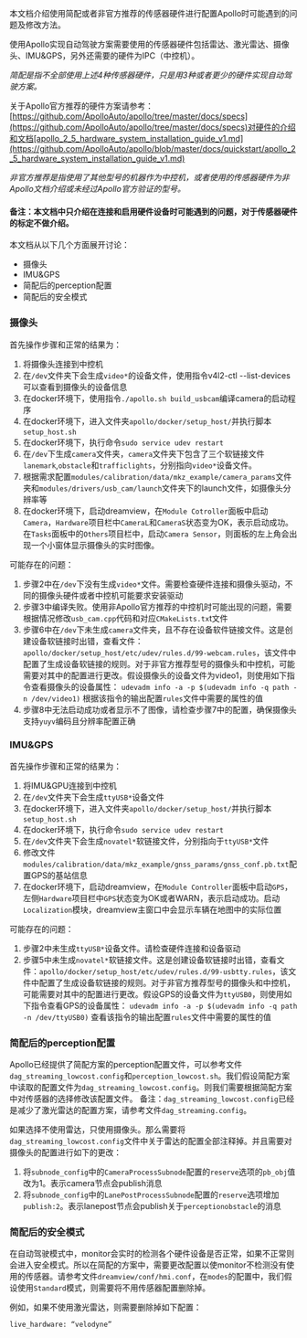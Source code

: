 本文档介绍使用简配或者非官方推荐的传感器硬件进行配置Apollo时可能遇到的问题及修改方法。


使用Apollo实现自动驾驶方案需要使用的传感器硬件包括雷达、激光雷达、摄像头、IMU&GPS，另外还需要的硬件为IPC（中控机）。

*简配是指不全部使用上述4种传感器硬件，只是用3种或者更少的硬件实现自动驾驶方案。*

关于Apollo官方推荐的硬件方案请参考：
[https://github.com/ApolloAuto/apollo/tree/master/docs/specs](https://github.com/ApolloAuto/apollo/tree/master/docs/specs)对硬件的介绍和文档[apollo_2_5_hardware_system_installation_guide_v1.md](https://github.com/ApolloAuto/apollo/blob/master/docs/quickstart/apollo_2_5_hardware_system_installation_guide_v1.md)

*非官方推荐是指使用了其他型号的机器作为中控机，或者使用的传感器硬件为非Apollo文档介绍或未经过Apollo官方验证的型号。*

#### 备注：本文档中只介绍在连接和启用硬件设备时可能遇到的问题，对于传感器硬件的标定不做介绍。


本文档从以下几个方面展开讨论：

* 摄像头
* IMU&GPS
* 简配后的perception配置
* 简配后的安全模式



### 摄像头
首先操作步骤和正常的结果为：

1.	将摄像头连接到中控机
2.	在`/dev`文件夹下会生成`video*`的设备文件，使用指令v4l2-ctl --list-devices可以查看到摄像头的设备信息
3.	在docker环境下，使用指令`./apollo.sh build_usbcam`编译camera的启动程序
4.	在docker环境下，进入文件夹`apollo/docker/setup_host/`并执行脚本`setup_host.sh`
5.	在docker环境下，执行命令`sudo service udev restart`
6.	在`/dev`下生成`camera`文件夹，`camera`文件夹下包含了三个软链接文件`lanemark`,`obstacle`和`trafficlights`，分别指向`video*`设备文件。
7.	根据需求配置`modules/calibration/data/mkz_example/camera_params`文件夹和`modules/drivers/usb_cam/launch`文件夹下的launch文件，如摄像头分辨率等
8.	在docker环境下，启动dreamview，在`Module Cotroller`面板中启动`Camera`，`Hardware`项目栏中`CameraL`和`CameraS`状态变为OK，表示启动成功。在`Tasks`面板中的`Others`项目栏中，启动`Camera Sensor`，则面板的左上角会出现一个小窗体显示摄像头的实时图像。


可能存在的问题：

1.	步骤2中在`/dev`下没有生成`video*`文件。需要检查硬件连接和摄像头驱动，不同的摄像头硬件或者中控机可能要求安装驱动
2.	步骤3中编译失败。使用非Apollo官方推荐的中控机时可能出现的问题，需要根据情况修改`usb_cam.cpp`代码和对应`CMakeLists.tx`t文件
3.	步骤6中在`/dev`下未生成`camera`文件夹，且不存在设备软件链接文件。这是创建设备软链接时出错，查看文件：
`apollo/docker/setup_host/etc/udev/rules.d/99-webcam.rules`，该文件中配置了生成设备软链接的规则。对于非官方推荐型号的摄像头和中控机，可能需要对其中的配置进行更改。假设摄像头的设备文件为video1，则使用如下指令查看摄像头的设备属性：
`udevadm info -a -p $(udevadm info -q path -n /dev/video1)`
根据该指令的输出配置`rules`文件中需要的属性的值
4.	步骤8中无法启动成功或者显示不了图像，请检查步骤7中的配置，确保摄像头支持`yuyv`编码且分辨率配置正确

### IMU&GPS

首先操作步骤和正常的结果为：

1.	将IMU&GPU连接到中控机
2.	在`/dev`文件夹下会生成`ttyUSB*`设备文件
3.	在docker环境下，进入文件夹`apollo/docker/setup_host/`并执行脚本`setup_host.sh`
4.	在docker环境下，执行命令`sudo service udev restart`
5.	在`/dev`文件夹下会生成`novatel*`软链接文件，分别指向于`ttyUSB*`文件
6.	修改文件`modules/calibration/data/mkz_example/gnss_params/gnss_conf.pb.txt`配置GPS的基站信息
7.	在docker环境下，启动dreamview，在`Module Controller`面板中启动`GPS`，左侧`Hardware`项目栏中`GPS`状态变为OK或者WARN，表示启动成功。启动`Localization`模块，dreamview主窗口中会显示车辆在地图中的实际位置

可能存在的问题：

1.	步骤2中未生成`ttyUSB*`设备文件。请检查硬件连接和设备驱动
2.	步骤5中未生成`novatel*`软链接文件。这是创建设备软链接时出错，查看文件：`apollo/docker/setup_host/etc/udev/rules.d/99-usbtty.rules`，该文件中配置了生成设备软链接的规则。对于非官方推荐型号的摄像头和中控机，可能需要对其中的配置进行更改。假设GPS的设备文件为`ttyUSB0`，则使用如下指令查看GPS的设备属性：
`udevadm info -a -p $(udevadm info -q path -n /dev/ttyUSB0)`
查看该指令的输出配置`rules`文件中需要的属性的值

### 简配后的perception配置

Apollo已经提供了简配方案的perception配置文件，可以参考文件`dag_streaming_lowcost.config`和`perception_lowcost.sh`。我们假设简配方案中读取的配置文件为`dag_streaming_lowcost.config`。则我们需要根据简配方案中对传感器的选择修改该配置文件。
备注：`dag_streaming_lowcost.config`已经是减少了激光雷达的配置方案，请参考文件`dag_streaming.config`。

如果选择不使用雷达，只使用摄像头。那么需要将`dag_streaming_lowcost.config`文件中关于雷达的配置全部注释掉。并且需要对摄像头的配置进行如下的更改：

1.	将`subnode_config`中的`CameraProcessSubnode`配置的`reserve`选项的`pb_obj`值改为1。表示camera节点会publish消息
2.	将`subnode_config`中的`LanePostProcessSubnode`配置的`reserve`选项增加`publish:2`。表示lanepost节点会publish关于`perceptionobstacle`的消息

### 简配后的安全模式

在自动驾驶模式中，monitor会实时的检测各个硬件设备是否正常，如果不正常则会进入安全模式。所以在简配的方案中，需要更改配置以使monitor不检测没有使用的传感器。请参考文件`dreamview/conf/hmi.conf`，在`modes`的配置中，我们假设使用`Standard`模式，则需要将不用传感器配置删除掉。

例如，如果不使用激光雷达，则需要删除掉如下配置：

`live_hardware: “velodyne”`

